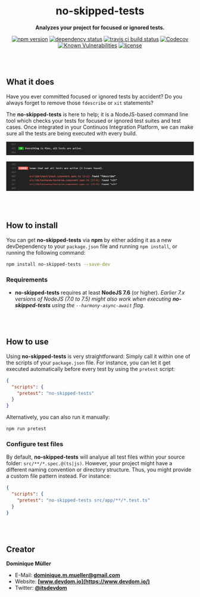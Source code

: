<div align="center">

# no-skipped-tests

**Analyzes your project for focused or ignored tests.**

[![npm version](https://img.shields.io/npm/v/no-skipped-tests.svg?maxAge=3600&style=flat)](https://www.npmjs.com/package/no-skipped-tests)
[![dependency status](https://img.shields.io/david/dominique-mueller/no-skipped-tests.svg?maxAge=3600&style=flat)](https://david-dm.org/dominique-mueller/no-skipped-tests)
[![travis ci build status](https://img.shields.io/travis/dominique-mueller/no-skipped-tests/master.svg?maxAge=3600&style=flat)](https://travis-ci.org/dominique-mueller/no-skipped-tests)
[![Codecov](https://img.shields.io/codecov/c/github/dominique-mueller/no-skipped-tests.svg?maxAge=3600&style=flat)](https://codecov.io/gh/dominique-mueller/no-skipped-tests)
[![Known Vulnerabilities](https://snyk.io/test/github/dominique-mueller/no-skipped-tests/badge.svg)](https://snyk.io/test/github/dominique-mueller/no-skipped-tests)
[![license](https://img.shields.io/npm/l/no-skipped-tests.svg?maxAge=3600&style=flat)](https://github.com/dominique-mueller/no-skipped-tests/LICENSE)

</div>

<br><br>

## What it does

Have you ever committed focused or ignored tests by accident? Do you always forget to remove those `fdescribe` or `xit` statements?

The **no-skipped-tests** is here to help; it is a NodeJS-based command line tool which checks your tests for focused or ignored test suites and test cases. Once integrated in your Continuos Integration Platform, we can make sure all the tests are being executed with every build.

![No Skipped Tests Success Preview](/docs/preview-success.png?raw=true)

![No Skipped Tests Error Preview](/docs/preview-error.png?raw=true)

<br><br>

## How to install

You can get **no-skipped-tests** via **npm** by either adding it as a new devDependency to your `package.json` file and running
`npm install`, or running the following command:

``` bash
npm install no-skipped-tests --save-dev
```

### Requirements

- **no-skipped-tests** requires at least **NodeJS 7.6** (or higher). *Earlier 7.x versions of NodeJS (7.0 to 7.5) might also work when
executing **no-skipped-tests** using the `--harmony-async-await` flag.*

<br><br>

## How to use

Using **no-skipped-tests** is very straightforward: Simply call it within one of the scripts of your `package.json` file. For instance, you
can let it get executed automatically before every test by using the `pretest` script:

``` json
{
  "scripts": {
    "pretest": "no-skipped-tests"
  }
}
```

Alternatively, you can also run it manually:

``` bash
npm run pretest
```

### Configure test files

By default, **no-skipped-tests** will analyue all test files within your source folder: `src/**/*.spec.@(ts|js)`. However, your project
might have a different naming convention or directory structure. Thus, you might provide a custom file pattern instead. For instance:

``` json
{
  "scripts": {
    "pretest": "no-skipped-tests src/app/**/*.test.ts"
  }
}
```

<br><br>

## Creator

**Dominique Müller**

- E-Mail: **[dominique.m.mueller@gmail.com](mailto:dominique.m.mueller@gmail.com)**
- Website: **[www.devdom.io](https://www.devdom.io/)**
- Twitter: **[@itsdevdom](https://twitter.com/itsdevdom)**
